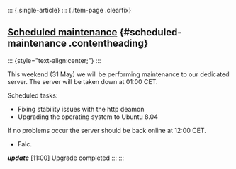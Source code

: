 ::: {.single-article}
::: {.item-page .clearfix}
## [Scheduled maintenance](/127-scheduled-maintenance.html) {#scheduled-maintenance .contentheading}

::: {style="text-align:center;"}
:::

This weekend (31 May) we will be performing maintenance to our dedicated
server. The server will be taken down at 01:00 CET.

Scheduled tasks:
- Fixing stability issues with the http deamon
- Upgrading the operating system to Ubuntu 8.04

If no problems occur the server should be back online at 12:00 CET.

- Falc.

***update***
[11:00] Upgrade completed
:::
:::
